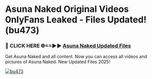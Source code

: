# Asuna Naked Original Videos 0nlyFans Leaked - Files Updated! (bu473)

<h3>🔴 CLICK HERE 🌐==►► <a href="https://tinyurl.com/yckcrads" rel="nofollow">Asuna Naked Updated Files</a></h3>

Get Asuna Naked and all content. Now you can access all videos and pictures of Asuna Naked. New Updated Files 2025!

[![bu473](https://i.imgur.com/hpKpOFt.gif)](https://tinyurl.com/yckcrads)

